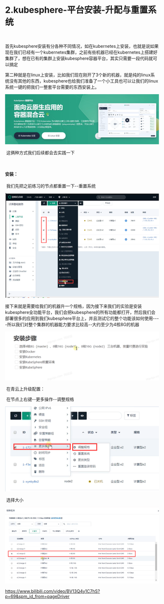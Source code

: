 # 2.kubesphere-平台安装-升配与重置系统

​	

​		首先kubesphere安装有分各种不同情况，如在kubernetes上安装，也就是说如果现在我们已经有一个kubernetes集群，之前有些机器已经在kubernetes上搭建好集群了，想在已有的集群上安装kubesphere容器平台，其实只需要一段代码就可以搞定

​		第二种就是在linux上安装，比如我们现在刚开了3个新的机器，就是纯的linux系统没有其他的东西，kubesphere也给我们准备了一个小工具也可以让我们的linux系统一键的把我们一整套平台需要的东西安装上。

![1654695072417](../../.vuepress/public/images/1654695072417.png)



​	这俩种方式我们后续都会去实践一下



​	

#### 安装：

​		我们先把之前练习的节点都重置一下--重置系统

![1654695240605](../../.vuepress/public/images/1654695240605.png)



​	接下来就是需要给我们的机器升一个规格，因为接下来我们的实验是安装kubesphere全功能平台，我们会把kubesphere的所有功能都打开，然后我们会部署很多的应用到我们kubesphere平台上，并且测试它的整个功能该如何使用----所以我们对整个集群的机器能力要求比较高--大约至少为4核8G的机器

![1654695534289](../../.vuepress/public/images/1654695534289.png)

​	在青云上升级配置：

​			在节点上右键--更多操作--调整规格

![1654695624745](../../.vuepress/public/images/1654695624745.png)

​		选择大小

![1654695662451](../../.vuepress/public/images/1654695662451.png)







https://www.bilibili.com/video/BV13Q4y1C7hS?p=69&spm_id_from=pageDriver





​	






























































































































